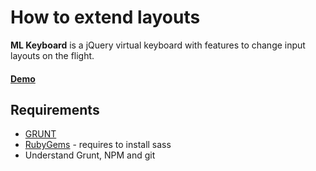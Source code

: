 # How to extend layouts

**ML Keyboard** is a jQuery virtual keyboard with features to change input layouts on the flight.

#### [Demo](http://mbut.github.io/jquery.mlkeyboard/)

## Requirements
* [GRUNT](http://gruntjs.com/)  
* [RubyGems](https://rubygems.org/) - requires to install sass
* Understand Grunt, NPM and git
